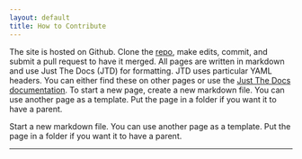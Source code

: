 ```yaml
---
layout: default
title: How to Contribute
---
```



The site is hosted on Github. Clone the [repo](https://github.com/uclaGEA/uclaGEA.github.io/), make edits, commit, and submit a pull request to have it merged.
All pages are written in markdown and use Just The Docs (JTD) for formatting. JTD uses particular YAML headers.
You can either find these on other pages or use the [Just The Docs documentation](https://just-the-docs.github.io/just-the-docs/). 
To start a new page, create a new markdown file. You can use another page as a template. Put the page in a folder if you want it to have a parent.

Start a new markdown file. You can use another page as a template. Put the page in a folder if you want it to have a parent.




-------

[^1]: I think one needs ruby because the just-the-docs theme is distributed as a ruby gem. Have not tried running `jekyll serve` directly without ruby.

[website]: https://github.com/uclaGEA/uclaGEA.github.io
